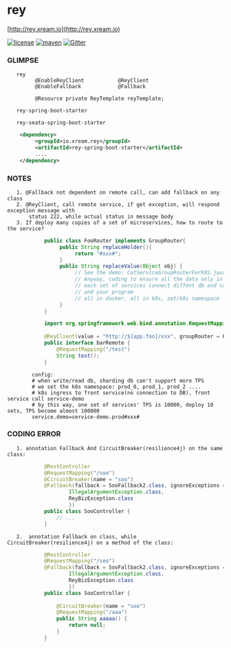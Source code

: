 # rey
   [http://rey.xream.io](http://rey.xream.io) 
   
[![license](https://img.shields.io/github/license/x-ream/rey.svg)](https://www.apache.org/licenses/LICENSE-2.0.html)
[![maven](https://img.shields.io/maven-central/v/io.xream.rey/rey.svg)](https://search.maven.org/search?q=io.xream)
[![Gitter](https://badges.gitter.im/x-ream/x-ream.svg)](https://gitter.im/x-ream/community)

### GLIMPSE 

       rey
             @EnableReyClient           @ReyClient
             @EnableFallback            @Fallback
             
             @Resource private ReyTemplate reyTemplate;
        
       rey-spring-boot-starter
       
       rey-seata-spring-boot-starter

```xml        
    <dependency>
         <groupId>io.xream.rey</groupId>
         <artifactId>rey-spring-boot-starter</artifactId>
         ....
    </dependency>
```         
       
### NOTES   
       1. @Fallback not dependent on remote call, can add fallback on any class
       2. @ReyClient, call remote service, if get exception, will respond exception message with
           status 222, while actual status in message body
       3. If deploy many copies of a set of microservices, how to route to the service?
```java          
            public class FooRouter implements GroupRouter{
                 public String replaceHolder(){
                      return "#xxx#";
                 }
                 public String replaceValue(Object obj) {
                      // See the demo: CatServiceGroupRouterForK8S.java
                      // Anyway, coding to ensure all the data only in the dbs connected by the target services
                      // each set of services connect diffent db and cache, one set include: storage, db, cache, 
                      // and your program 
                      // all in docker, all in k8s, set/k8s namespace
                 }
            }
```

```java
            import org.springframework.web.bind.annotation.RequestMapping;
            
            @ReyClient(value = "http://${app.foo}/xxx", groupRouter = FooRouter.class)
            public interface barRemote {
                @RequestMapping("/test")
                String test();
            }      
```        
            config:
            # when write/read db, sharding db can't support more TPS
            # we set the k8s namespace: prod_0, prod_1, prod_2 ....
            # k8s ingress to front service(no connection to DB), front service call service-demo
            # by this way, one set of services' TPS is 10000, deploy 10 sets, TPS become almost 100000
            service.demo=service-demo.prod#xxx#
            
 ### CODING ERROR
       1. annotation Fallback And CircuitBreaker(resilience4j) on the same class:
```java
            @RestController
            @RequestMapping("/soo")
            @CircuitBreaker(name = "soo")
            @Fallback(fallback = SooFallback2.class, ignoreExceptions = {
                    IllegalArgumentException.class,
                    ReyBizException.class
                    })
            public class SooController {
                // ...
            }
```
       2.  annotation Fallback on class, while CircuitBreaker(resilience4j) on a method of the class:
```java
            @RestController
            @RequestMapping("/soo")
            @Fallback(fallback = SooFallback2.class, ignoreExceptions = {
                    IllegalArgumentException.class,
                    ReyBizException.class
                    })
            public class SooController {
            
                @CircuitBreaker(name = "soo")
                @RequestMapping("/aaa")
                public String aaaaa() {
                    return null;
                }
            }
```